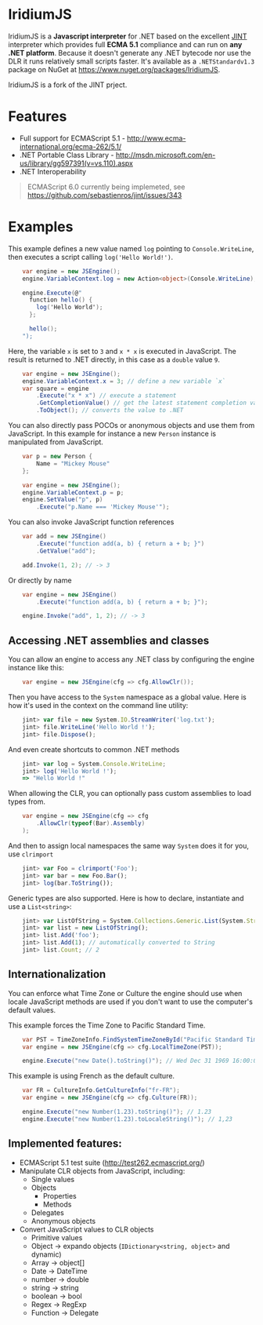 
# IridiumJS

IridiumJS is a __Javascript interpreter__ for .NET based on the excellent [JINT](https://github.com/sebastienros/jint) interpreter which provides full __ECMA 5.1__ compliance and can run on __any .NET platform__.
Because it doesn't generate any .NET bytecode nor use the DLR it runs relatively small scripts faster. It's available as a `.NETStandardv1.3` package on NuGet at <https://www.nuget.org/packages/IridiumJS>.

IridiumJS is a fork of the JINT prject.

# Features

- Full support for ECMAScript 5.1 - http://www.ecma-international.org/ecma-262/5.1/
- .NET Portable Class Library - http://msdn.microsoft.com/en-us/library/gg597391(v=vs.110).aspx
- .NET Interoperability

> ECMAScript 6.0 currently being implemeted, see https://github.com/sebastienros/jint/issues/343

# Examples

This example defines a new value named `log` pointing to `Console.WriteLine`, then executes
a script calling `log('Hello World!')`.

```csharp
    var engine = new JSEngine();
    engine.VariableContext.log = new Action<object>(Console.WriteLine);

    engine.Execute(@"
      function hello() {
        log('Hello World');
      };

      hello();
    ");
```

Here, the variable `x` is set to `3` and `x * x` is executed in JavaScript. The result is returned to .NET directly, in this case as a `double` value `9`.

```csharp
    var engine = new JSEngine();
    engine.VariableContext.x = 3; // define a new variable `x`
    var square = engine
        .Execute("x * x") // execute a statement
        .GetCompletionValue() // get the latest statement completion value
        .ToObject(); // converts the value to .NET
```

You can also directly pass POCOs or anonymous objects and use them from JavaScript. In this example for instance a new `Person` instance is manipulated from JavaScript.

```csharp
    var p = new Person {
        Name = "Mickey Mouse"
    };

    var engine = new JSEngine();
    engine.VariableContext.p = p;
    engine.SetValue("p", p)
        .Execute("p.Name === 'Mickey Mouse'");
```

You can also invoke JavaScript function references

```csharp
    var add = new JSEngine()
        .Execute("function add(a, b) { return a + b; }")
        .GetValue("add");

    add.Invoke(1, 2); // -> 3
```

Or directly by name

```csharp
    var engine = new JSEngine()
        .Execute("function add(a, b) { return a + b; }");

    engine.Invoke("add", 1, 2); // -> 3
```

## Accessing .NET assemblies and classes

You can allow an engine to access any .NET class by configuring the engine instance like this:

```csharp
    var engine = new JSEngine(cfg => cfg.AllowClr());
```

Then you have access to the `System` namespace as a global value. Here is how it's used in the context on the command line utility:

```javascript
    jint> var file = new System.IO.StreamWriter('log.txt');
    jint> file.WriteLine('Hello World !');
    jint> file.Dispose();
```

And even create shortcuts to common .NET methods

```javascript
    jint> var log = System.Console.WriteLine;
    jint> log('Hello World !');
    => "Hello World !"
```

When allowing the CLR, you can optionally pass custom assemblies to load types from.

```csharp
    var engine = new JSEngine(cfg => cfg
        .AllowClr(typeof(Bar).Assembly)
    );
```

And then to assign local namespaces the same way `System` does it for you, use `clrimport`

```javascript
    jint> var Foo = clrimport('Foo');
    jint> var bar = new Foo.Bar();
    jint> log(bar.ToString());
```

Generic types are also supported. Here is how to declare, instantiate and use a `List<string>`:

```javascript
    jint> var ListOfString = System.Collections.Generic.List(System.String);
    jint> var list = new ListOfString();
    jint> list.Add('foo');
    jint> list.Add(1); // automatically converted to String
    jint> list.Count; // 2
```

## Internationalization

You can enforce what Time Zone or Culture the engine should use when locale JavaScript methods are used if you don't want to use the computer's default values.

This example forces the Time Zone to Pacific Standard Time.

```csharp
    var PST = TimeZoneInfo.FindSystemTimeZoneById("Pacific Standard Time");
    var engine = new JSEngine(cfg => cfg.LocalTimeZone(PST));

    engine.Execute("new Date().toString()"); // Wed Dec 31 1969 16:00:00 GMT-08:00
```

This example is using French as the default culture.

```csharp
    var FR = CultureInfo.GetCultureInfo("fr-FR");
    var engine = new JSEngine(cfg => cfg.Culture(FR));

    engine.Execute("new Number(1.23).toString()"); // 1.23
    engine.Execute("new Number(1.23).toLocaleString()"); // 1,23
```

## Implemented features:

- ECMAScript 5.1 test suite (http://test262.ecmascript.org/)
- Manipulate CLR objects from JavaScript, including:
  - Single values
  - Objects
    - Properties
    - Methods
  - Delegates
  - Anonymous objects
- Convert JavaScript values to CLR objects
  - Primitive values
  - Object -> expando objects (`IDictionary<string, object>` and dynamic)
  - Array -> object[]
  - Date -> DateTime
  - number -> double
  - string -> string
  - boolean -> bool
  - Regex -> RegExp
  - Function -> Delegate
